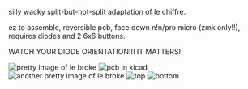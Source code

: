 silly wacky split-but-not-split adaptation of le chiffre.

ez to assemble, reversible pcb, face down n!n/pro micro (zmk only!!), requires diodes and 2 6x6 buttons.

WATCH YOUR DIODE ORIENTATION!!! IT MATTERS!

![pretty image of le broke](https://github.com/turnisaa-sgtworms/le-broke/blob/main/images/PXL_20250616_201934272.jpg?raw=true)
![pcb in kicad](https://github.com/turnisaa-sgtworms/le-broke/blob/main/images/pcb.png?raw=true)
![another pretty image of le broke](https://github.com/turnisaa-sgtworms/le-broke/blob/main/images/PXL_20250616_202051177.jpg?raw=true)
![top](https://github.com/turnisaa-sgtworms/le-broke/blob/main/images/PXL_20250616_200147241.jpg?raw=true)
![bottom](https://github.com/turnisaa-sgtworms/le-broke/blob/main/images/PXL_20250616_200328543.jpg?raw=true)
